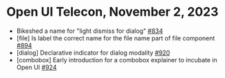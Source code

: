 Open UI Telecon, November 2, 2023
=================================
- Bikeshed a name for "light dismiss for dialog" [#834](https://github.com/openui/open-ui/issues/834)
- [file] Is label the correct name for the file name part of file component [#894](https://github.com/openui/open-ui/issues/894)
- [dialog] Declarative indicator for dialog modality [#920](https://github.com/openui/open-ui/issues/920)
- [combobox] Early introduction for a combobox explainer to incubate in Open UI [#924](https://github.com/openui/open-ui/issues/924)

